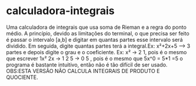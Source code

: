 # calculadora-integrais
Uma calculadora de integrais que usa soma de Rieman e a regra do ponto médio.
A princípio, devido as limitações do terminal, o que precisa ser feito é passar o intervalo [a,b] e digitar em quantas partes esse intervalo será
dividido. Em seguida, digite quantas partes terá a integral.Ex:
  x²+2x+5 --> 3 partes
  e depois digite o grau e o coeficiente. Ex:
  x² -> 2 1, pois é o mesmo que escrever 1x²
  2x -> 1 2
  5 -> 0 5 , pois é o mesmo que 5x^0 = 5*1 =5
  o programa é bastante intuitivo, então não é tão difícil de ser usado.
  OBS:ESTA VERSÃO NÃO CALCULA INTEGRAIS DE PRODUTO E QUOCIENTE.
